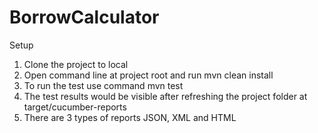 # BorrowCalculator

Setup
1. Clone the project to local
2. Open command line at project root and run mvn clean install
3. To run the test use command mvn test
4. The test results would be visible after refreshing the project folder at target/cucumber-reports
5. There are 3 types of reports JSON, XML and HTML
